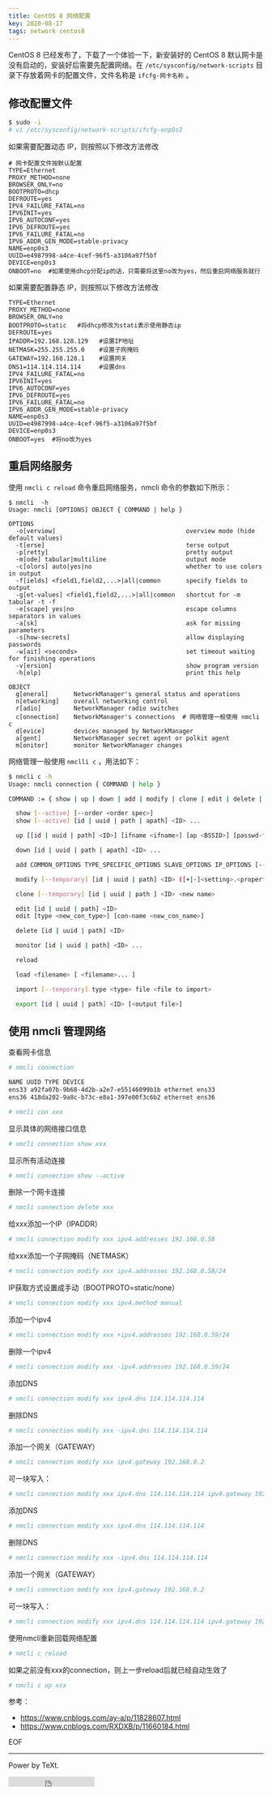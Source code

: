 ```yaml
---
title: CentOS 8 网络配置
key: 2020-08-17
tags: network centos8 
---
```


CentOS 8 已经发布了，下载了一个体验一下，新安装好的 CentOS 8 默认网卡是没有启动的，安装好后需要先配置网络。在 `/etc/sysconfig/network-scripts` 目录下存放着网卡的配置文件，文件名称是 `ifcfg-网卡名称` 。

<!--more-->

## 修改配置文件

```bash
$ sudo -i
# vi /etc/sysconfig/network-scripts/ifcfg-enp0s3
```

如果需要配置动态 IP，则按照以下修改方法修改

```
# 网卡配置文件按默认配置
TYPE=Ethernet
PROXY_METHOD=none
BROWSER_ONLY=no
BOOTPROTO=dhcp
DEFROUTE=yes
IPV4_FAILURE_FATAL=no
IPV6INIT=yes
IPV6_AUTOCONF=yes
IPV6_DEFROUTE=yes
IPV6_FAILURE_FATAL=no
IPV6_ADDR_GEN_MODE=stable-privacy
NAME=enp0s3
UUID=e4987998-a4ce-4cef-96f5-a3106a97f5bf
DEVICE=enp0s3
ONBOOT=no  #如果使用dhcp分配ip的话，只需要将这里no改为yes，然后重启网络服务就行

```

如果需要配置静态 IP，则按照以下修改方法修改

```
TYPE=Ethernet
PROXY_METHOD=none
BROWSER_ONLY=no
BOOTPROTO=static   #将dhcp修改为stati表示使用静态ip
DEFROUTE=yes
IPADDR=192.168.128.129   #设置IP地址
NETMASK=255.255.255.0    #设置子网掩码
GATEWAY=192.168.128.1    #设置网关
DNS1=114.114.114.114     #设置dns
IPV4_FAILURE_FATAL=no
IPV6INIT=yes
IPV6_AUTOCONF=yes
IPV6_DEFROUTE=yes
IPV6_FAILURE_FATAL=no
IPV6_ADDR_GEN_MODE=stable-privacy
NAME=enp0s3
UUID=e4987998-a4ce-4cef-96f5-a3106a97f5bf
DEVICE=enp0s3
ONBOOT=yes  #将no改为yes
```

## 重启网络服务

使用 `nmcli c reload` 命令重启网络服务，nmcli 命令的参数如下所示：


```
$ nmcli  -h
Usage: nmcli [OPTIONS] OBJECT { COMMAND | help }

OPTIONS
  -o[verview]                                    overview mode (hide default values)
  -t[erse]                                       terse output
  -p[retty]                                      pretty output
  -m[ode] tabular|multiline                      output mode
  -c[olors] auto|yes|no                          whether to use colors in output
  -f[ields] <field1,field2,...>|all|common       specify fields to output
  -g[et-values] <field1,field2,...>|all|common   shortcut for -m tabular -t -f
  -e[scape] yes|no                               escape columns separators in values
  -a[sk]                                         ask for missing parameters
  -s[how-secrets]                                allow displaying passwords
  -w[ait] <seconds>                              set timeout waiting for finishing operations
  -v[ersion]                                     show program version
  -h[elp]                                        print this help

OBJECT
  g[eneral]       NetworkManager's general status and operations
  n[etworking]    overall networking control
  r[adio]         NetworkManager radio switches
  c[onnection]    NetworkManager's connections  # 网络管理一般使用 nmcli c
  d[evice]        devices managed by NetworkManager
  a[gent]         NetworkManager secret agent or polkit agent
  m[onitor]       monitor NetworkManager changes

```

网络管理一般使用 `nmclli c` ，用法如下：

```bash
$ nmcli c -h
Usage: nmcli connection { COMMAND | help }

COMMAND := { show | up | down | add | modify | clone | edit | delete | monitor | reload | load | import | export }

  show [--active] [--order <order spec>]
  show [--active] [id | uuid | path | apath] <ID> ...

  up [[id | uuid | path] <ID>] [ifname <ifname>] [ap <BSSID>] [passwd-file <file with passwords>]

  down [id | uuid | path | apath] <ID> ...

  add COMMON_OPTIONS TYPE_SPECIFIC_OPTIONS SLAVE_OPTIONS IP_OPTIONS [-- ([+|-]<setting>.<property> <value>)+]

  modify [--temporary] [id | uuid | path] <ID> ([+|-]<setting>.<property> <value>)+

  clone [--temporary] [id | uuid | path ] <ID> <new name>

  edit [id | uuid | path] <ID>
  edit [type <new_con_type>] [con-name <new_con_name>]

  delete [id | uuid | path] <ID>

  monitor [id | uuid | path] <ID> ...

  reload

  load <filename> [ <filename>... ]

  import [--temporary] type <type> file <file to import>

  export [id | uuid | path] <ID> [<output file>]
```

## 使用 nmcli 管理网络

查看网卡信息

```bash
# nmcli connection

NAME UUID TYPE DEVICE
ens33 a92fa07b-9b68-4d2b-a2e7-e55146099b1b ethernet ens33
ens36 418da202-9a8c-b73c-e8a1-397e00f3c6b2 ethernet ens36

# nmcli con xxx
```

显示具体的网络接口信息

```bash
# nmcli connection show xxx
```


显示所有活动连接

```bash
# nmcli connection show --active 
```

删除一个网卡连接

```bash
# nmcli connection delete xxx
```


给xxx添加一个IP（IPADDR）

```bash
# nmcli connection modify xxx ipv4.addresses 192.168.0.58
```


给xxx添加一个子网掩码（NETMASK）

```bash
# nmcli connection modify xxx ipv4.addresses 192.168.0.58/24
```


IP获取方式设置成手动（BOOTPROTO=static/none）

```bash
# nmcli connection modify xxx ipv4.method manual
```


添加一个ipv4

```bash
# nmcli connection modify xxx +ipv4.addresses 192.168.0.59/24
```


删除一个ipv4

```bash
# nmcli connection modify xxx -ipv4.addresses 192.168.0.59/24
```


添加DNS

```bash
# nmcli connection modify xxx ipv4.dns 114.114.114.114
```


删除DNS

```bash
# nmcli connection modify xxx -ipv4.dns 114.114.114.114
```


添加一个网关（GATEWAY）

```bash
# nmcli connection modify xxx ipv4.gateway 192.168.0.2
```


可一块写入：

```bash
# nmcli connection modify xxx ipv4.dns 114.114.114.114 ipv4.gateway 192.168.0.2
```


添加DNS

```bash
# nmcli connection modify xxx ipv4.dns 114.114.114.114
```


删除DNS

```bash
# nmcli connection modify xxx -ipv4.dns 114.114.114.114
```

添加一个网关（GATEWAY）

```bash
# nmcli connection modify xxx ipv4.gateway 192.168.0.2
```

可一块写入：

```bash
# nmcli connection modify xxx ipv4.dns 114.114.114.114 ipv4.gateway 192.168.0.2
```


使用nmcli重新回载网络配置

```bash
# nmcli c reload
```


如果之前没有xxx的connection，则上一步reload后就已经自动生效了

```bash
# nmcli c up xxx
```


参考：

- https://www.cnblogs.com/ay-a/p/11828607.html
- https://www.cnblogs.com/RXDXB/p/11660184.html


EOF

---

Power by TeXt.

<iframe src="https://ghbtns.com/github-btn.html?user=kitian616&repo=jekyll-TeXt-theme&type=star&count=true" frameborder="0" scrolling="0" width="170px" height="20px"></iframe>





